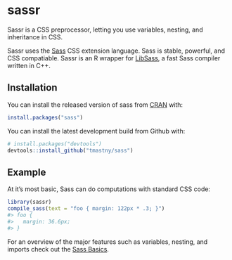 
<!-- README.md is generated from README.Rmd. Please edit that file -->

# sassr

Sassr is a CSS preprocessor, letting you use variables, nesting, and
inheritance in CSS.

Sassr uses the [Sass](https://sass-lang.com/) CSS extension language.
Sass is stable, powerful, and CSS compatiable. Sassr is an R wrapper for
[LibSass](https://github.com/sass/libsass), a fast Sass compiler written
in C++.

## Installation

You can install the released version of sass from
[CRAN](https://CRAN.R-project.org) with:

``` r
install.packages("sass")
```

You can install the latest development build from Github with:

``` r
# install.packages("devtools")
devtools::install_github("tmastny/sass")
```

## Example

At it’s most basic, Sass can do computations with standard CSS code:

``` r
library(sassr)
compile_sass(text = "foo { margin: 122px * .3; }")
#> foo {
#>   margin: 36.6px;
#> }
```

For an overview of the major features such as variables, nesting, and
imports check out the [Sass Basics](https://sass-lang.com/guide).
